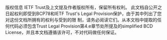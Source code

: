 版权信息
IETF Trust及上文提及作者版权所有，保留所有权利。
此文档自公开之日起权利即受到BCP78和IETF Trust's Legal Provision保护，由于其中列出了您对这份文档所拥有的权利与受到的限
制，请务必阅读它们。从本文档中提取的任何代码必须包含Trust Legal Provision第4.e章节处所提及的simplified BCD License，并且本文档遵循该许可，不对代码做任何保证。